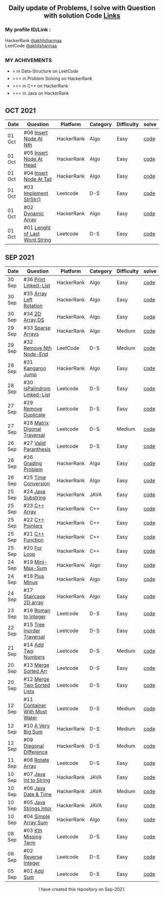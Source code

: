 <h2 align="center"> Daily update of Problems, I solve with Question with solution Code <a href="https://github.com/akhilsharmaa/Daily-Practice-QA">Links</a></h2>

    
### My profile ID/Link : 
HackerRank [@akhlisharmaa](https://www.hackerrank.com/akhilsharmaa)     
LeetCode [@akhilsharmaa](https://leetcode.com/akhilsharmaa/)

##  

### MY ACHIVEMENTS 

*  ⭐ in Data-Structure on LeetCode 
*  ⭐⭐⭐ in Problem Solving on HackerRank 
*  ⭐⭐⭐ in C++ on HackerRank 
*  ⭐⭐⭐ in Java on HackerRank 


<h2> OCT 2021</h2> 

| Date       |           Question                                                                      |  Platform   | Category | Difficulty | solve         
|------------|-----------------------------------------------------------------------------------------|-------------|----------|------------|--------------------
|  01 Oct | #06 [Insert Node At Nth](https://www.hackerrank.com/challenges/insert-a-node-at-a-specific-position-in-a-linked-list)| HackerRank  |  Algo |  Easy    |  [code](https://github.com/akhilsharmaa/Daily-Practice-QA/blob/master/HackerRank/Insert%20At%20Nth%20Position/Solution.cpp)
|  01 Oct    | #05 [Insert Node At Head](https://www.hackerrank.com/challenges/insert-a-node-at-the-head-of-a-linked-list/)    | HackerRank  |  Algo    |  Easy    |  [code](https://github.com/akhilsharmaa/Daily-Practice-QA/blob/master/HackerRank/Insert%20At%20Head/Solution.cpp)
|  01 Oct    | #04 [Insert Node At Tail](https://www.hackerrank.com/challenges/insert-a-node-at-the-tail-of-a-linked-list/problem) | HackerRank  |  Algo    |  Easy    |  [code](https://github.com/akhilsharmaa/Daily-Practice-QA/blob/master/HackerRank/Insert%20Node%20In%20List/Solution.cpp)
|  01 Oct    | #03 [Implement StrStr()](https://leetcode.com/problems/implement-strstr/)              | Leetcode    |  D-S     |  Easy    |  [code](https://github.com/akhilsharmaa/Daily-Practice-QA/blob/master/LeetCode/Implement%20strStr()/Solution.cpp)
|  01 Oct    | #02 [Dynamic Array](https://www.hackerrank.com/challenges/dynamic-array)                    | HackerRank  |  Algo    |  Easy    |  [code](https://github.com/akhilsharmaa/Daily-Practice-QA/blob/master/LeetCode/Last%20Word%20Lenght/Solution.cpp)
|  01 Oct    | #01 [Lenght of Last Word String](https://leetcode.com/problems/length-of-last-word/)        | Leetcode    |  D-S     |  Easy    |  [code](https://github.com/akhilsharmaa/Daily-Practice-QA/blob/master/LeetCode/Last%20Word%20Lenght/Solution.cpp)





<!--//////////////////////////////////////////////////////////////// SEPTEMBER ////////////////////////////////////////////////////////////////////////////  -->
<h2> SEP 2021 </h2> 

| Date    |           Question                                                                                 |  Platform   | Category | Difficulty | solve      
|---------|----------------------------------------------------------------------------------------------------|-------------|----------|------------|------------
| 30 Sep  | #36 [Print Linked-List](https://www.hackerrank.com/challenges/print-the-elements-of-a-linked-list) | HackerRank  |  Algo     |  Easy    |  [code](https://github.com/akhilsharmaa/Daily-Practice-QA/blob/master/HackerRank/Print%20the%20%20Linked%20List/Solution.cpp)
| 30 Sep  | #35 [Array Left Rotation](https://www.hackerrank.com/challenges/array-left-rotation)               | HackerRank  |  Algo     |  Easy    |  [code](https://github.com/akhilsharmaa/Daily-Practice-QA/blob/master/HackerRank/Left%20Rotation/Solution.cpp)
| 30 Sep  | #34 [2D Array DS](https://www.hackerrank.com/challenges/2d-array/problem)                          | HackerRank  |  Algo     |  Easy    |  [code](https://github.com/akhilsharmaa/Daily-Practice-QA/blob/master/HackerRank/2D%20Array%20D-S/Solution.cpp)
| 29 Sep  | #33 [Sparse Arrays](https://www.hackerrank.com/challenges/sparse-arrays/)                          | HackerRank  |  Algo     |  Medium    |  [code](https://github.com/akhilsharmaa/Daily-Practice-QA/blob/master/HackerRank/Sparse%20Arrays/Solution.cpp)
| 29 Sep  | #32 [Remove Nth Node-End](https://leetcode.com/problems/remove-nth-node-from-end-of-list/)         | LeetCode    |  D-S     |  Medium    |  [code](https://github.com/akhilsharmaa/Daily-Practice-QA/blob/master/LeetCode/RemoveNthNode%20from%20End/Solution.cpp)
| 28 Sep  | #31 [Kangaroo Jump](https://www.hackerrank.com/challenges/kangaroo)                                | HackerRank  |  Algo    |  Easy    |  [code](https://github.com/akhilsharmaa/Daily-Practice-QA/blob/master/HackerRank/Number%20Line%20Jump/Solution.cpp)
| 28 Sep  | #30 [IsPalindrom Linked-List](https://leetcode.com/problems/palindrome-linked-list/)               | Leetcode    |  D-S     |  Easy    |  [code](https://github.com/akhilsharmaa/Daily-Practice-QA/blob/master/LeetCode/Palindrome%20Linked%20List/Solution.cpp)
| 27 Sep  | #29  [Remove Duplicate](https://leetcode.com/problems/remove-duplicates-from-sorted-array/)        | Leetcode    |  D-S     |  Easy    |  [code](https://github.com/akhilsharmaa/Daily-Practice-QA/blob/master/LeetCode/Diagonal%20Traverse/Solution.cpp)
| 27 Sep  | #28 [Matrix Digonal Traversal](https://leetcode.com/problems/diagonal-traverse/)                   | Leetcode    |  D-S     |  Medium    |  [code](https://github.com/akhilsharmaa/Daily-Practice-QA/blob/master/LeetCode/Diagonal%20Traverse/Solution.cpp)
| 26 Sep  | #27 [Valid Paranthesis](https://leetcode.com/problems/valid-parentheses/)                          | Leetcode    |  D-S     |  Easy      |  [code](https://github.com/akhilsharmaa/Daily-Practice-QA/blob/master/LeetCode/Valid%20Parantheses/Solution.cpp)
| 26 Sep  | #26 [Grading Problem](https://www.hackerrank.com/challenges/grading/problem)                       | HackerRank  |  Algo    |  Easy      |  [code](https://github.com/akhilsharmaa/Daily-Practice-QA/blob/master/HackerRank/Algo%20Grading%20Students/Solution.cpp)
| 26 Sep  | #25 [Time Conversion](https://www.hackerrank.com/challenges/time-conversion/problem)             | HackerRank  |  Algo    |  Easy      |  [code](https://github.com/akhilsharmaa/Daily-Practice-QA/blob/master/HackerRank/Algo%20-%20Time%20Conversion/Solution.cpp)
| 25 Sep  | #24 [Java Substring](https://www.hackerrank.com/challenges/java-substring/problem)               | HackerRank  |  JAVA    |  Easy      |  [code](https://github.com/akhilsharmaa/Daily-Practice-QA/blob/master/HackerRank/C%2B%2B%20Pointers/Solution.cpp)
| 25 Sep  | #23 [C++ Array](https://www.hackerrank.com/challenges/c-tutorial-pointer/problem)                | HackerRank  |  C++     |  Easy      |  [code](https://github.com/akhilsharmaa/Daily-Practice-QA/blob/master/HackerRank/C%2B%2B%20Pointers/Solution.cpp)
| 25 Sep  | #22 [C++ Pointers](https://www.hackerrank.com/challenges/c-tutorial-pointer/problem)             | HackerRank  |  C++     |  Easy      |  [code](https://github.com/akhilsharmaa/Daily-Practice-QA/blob/master/HackerRank/C%2B%2B%20Pointers/Solution.cpp)
| 25 Sep  | #21 [C++ Function](https://www.hackerrank.com/challenges/c-tutorial-functions/problem)           | HackerRank  |  C++     |  Easy      |  [code](https://github.com/akhilsharmaa/Daily-Practice-QA/blob/master/HackerRank/C%2B%2B%20Functions/Solution.cpp)                
| 25 Sep  | #20 [For Loop](https://www.hackerrank.com/challenges/c-tutorial-for-loop/problem)                | HackerRank  |  C++     |  Easy      |  [code](https://github.com/akhilsharmaa/Daily-Practice-QA/blob/master/HackerRank/For%20Loop/Solution.cpp)
| 24 Sep  | #19 [Mini-Max-Sum](https://www.hackerrank.com/challenges/mini-max-sum/problem)                   | HackerRank  |  Algo     |  Easy      |  [code](https://github.com/akhilsharmaa/Daily-Practice-QA/blob/master/HackerRank/Mini-Max%20Sum/Solution.cpp)
| 24 Sep  | #18 [Plus Minus](https://www.hackerrank.com/challenges/plus-minus/problem)                       | HackerRank  |  Algo     |  Easy      |  [code](https://github.com/akhilsharmaa/Daily-Practice-QA/blob/master/HackerRank/Plus%20Minus%20/Solution.cpp)
| 24 Sep  | #17 [Staircase 2D array](https://www.hackerrank.com/challenges/staircase/problem)                | HackerRank  |  Algo     |  Easy      |  [code](https://github.com/akhilsharmaa/Daily-Practice-QA/blob/master/HckrRank/StareCase/StareCase.cpp)
| 23 Sep  | #16 [Roman to Integer](https://leetcode.com/problems/roman-to-integer/)                        |  Leetcode   |  D-S     |  Easy      |  [code](https://github.com/akhilsharmaa/Daily-Practice-QA/blob/master/LeetCode/Roman%20To%20Integer/Solution.cpp)
| 22 Sep  | #15 [Tree Inorder Traversal](https://leetcode.com/problems/binary-tree-inorder-traversal)      |  Leetcode   |  D-S     |  Easy      |  [code](https://github.com/akhilsharmaa/Daily-Practice-QA/blob/master/LeetCode/Tree%20Inorder%20Traversal/Solution.cpp)
| 21 Sep  | #14 [Add Two Numbers](https://leetcode.com/problems/add-two-numbers)                           |  Leetcode   |  D-S     |  Medium    |  [code](https://github.com/akhilsharmaa/Daily-Practice-QA/blob/master/LeetCode/Add%20Two%20Num/Solution.cpp)
| 20 Sep  | #13 [Merge Sorted Arr](https://leetcode.com/problems/merge-sorted-array/)                      |  Leetcode   |  D-S     |  Easy      |  [code](https://github.com/akhilsharmaa/Daily-Practice-QA/blob/master/LeetCode/Merge%20Sorted%20Arr/Solution.cpp)
| 20 Sep  | #12 [Merge Two Sorted Lists](https://leetcode.com/problems/merge-two-sorted-lists/)            |  Leetcode   |  D-S     |  Easy      |  [code](https://github.com/akhilsharmaa/Daily-Practice-QA/blob/master/LeetCode/Merge%20Sorted%20Arr/Solution.cpp)
| 12 Sep  | #11 [Container With Most Water](https://leetcode.com/problems/container-with-most-water)       |  Leetcode   |  D-S     |  Medium    |  [code](https://github.com/akhilsharmaa/Daily-Practice-QA/blob/master/LeetCode/Container%20With%20Most%20Water/Solution.cpp)
| 12 Sep  | #10 [A Very Big Sum](https://www.hackerrank.com/challenges/a-very-big-sum/problem)             |  HackerRank |  D-S     |  Medium    |  [code](https://github.com/akhilsharmaa/Daily-Practice-QA/blob/master/HckrRank/A%20Very%20Big%20Sum/BigSum.cpp)
| 12 Sep  | #09 [Diagonal Difference](https://www.hackerrank.com/challenges/diagonal-difference/problem)   |  HackerRank |  D-S     |  Medium    |  [code](https://github.com/akhilsharmaa/Daily-Practice-QA/blob/master/HckrRank/Diagonal%20Difference/DigDiff.cpp)
| 11 Sep  | #08 [Rotate Array](https://leetcode.com/problems/rotate-array/)                                |   Leetcode  |  D-S     |  Easy      |  [code](https://github.com/akhilsharmaa/Daily-Practice-QA/blob/master/LeetCode/Rotate%20Array/rotateArray.cpp)   
| 10 Sep  | #07 [Java Int to String](https://www.hackerrank.com/challenges/java-int-to-string/problem)     |  HackerRank  |  JAVA   |  Easy      |  [code](https://github.com/akhilsharmaa/Data-Structure-Algo-QA/blob/master/HackerRank%20Question/JavaIntToString.java)   
| 10 Sep  | #06 [Java Date & Time](https://www.hackerrank.com/challenges/java-date-and-time/problem)       |  HackerRank  |  JAVA   |  Medium    |  [code](https://github.com/akhilsharmaa/Data-Structure-Algo-QA/blob/master/HackerRank%20Question/javaDateAndTime.java)  
| 10 Sep  | #05 [Java Strings Intor](https://www.hackerrank.com/challenges/java-strings-introduction/)     |  HackerRank  |  JAVA   |  Easy      |  [code](https://github.com/akhilsharmaa/Data-Structure-Algo-QA/blob/master/HackerRank%20Question/Java%20String%20Intro/Solution.java)   
| 10 Sep  | #04 [Simple Array Sum](https://www.hackerrank.com/challenges/simple-array-sum/)                | HackerRank   |  Algo   |  Easy      |  [code](https://github.com/akhilsharmaa/Data-Structure-Algo-QA/blob/master/HackerRank%20Question/Simple%20Array%20Sum/Solution.java)     
| 08 Sep   | #03 [Kth Missing Term](https://leetcode.com/problems/kth-missing-positive-number/)             | Leetcode     |  D-S    |  Easy      |  [code](https://github.com/akhilsharmaa/Data-Structure-Algo-QA/edit/master/LeetCode/Kth%20Missing%20Term/kthMissingTerm.cpp)  
| 06 Sep   | #02 [Reverse Integer](https://leetcode.com/problems/reverse-integer/)                          | Leetcode     |  D-S    |  Easy      |  [code](https://github.com/akhilsharmaa/Data-Structure-Algo-QA/blob/master/LeetCode/Reverse%20Integer/reverse_%5Dinteger.cpp) 
| 05 Sep   | #01 [Add Sum](https://leetcode.com/problems/two-sum/)                                          | Leetcode     |  D-S    |  Easy      | [code](https://github.com/akhilsharmaa/Data-Structure-Algo-Q-A/blob/master/LeetCode/Two%20Sum%20/two_sum.cpp)     


<p align="center">I have created this repository on Sep-2021.</p>
